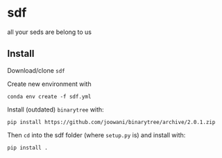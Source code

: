 # sdf

all your seds are belong to us

## Install

Download/clone `sdf`

Create new environment with

`conda env create -f sdf.yml`

Install (outdated) `binarytree` with:

`pip install https://github.com/joowani/binarytree/archive/2.0.1.zip`

Then `cd` into the sdf folder (where `setup.py` is) and install with:

`pip install .`

